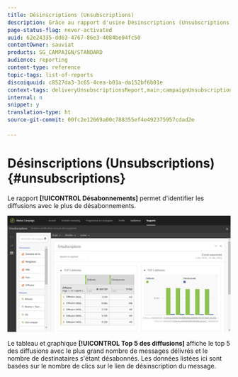```yaml
---
title: Désinscriptions (Unsubscriptions)
description: Grâce au rapport d'usine Désinscriptions (Unsubscriptions), découvrez combien de fois les clients se sont désabonnés à vos diffusions.
page-status-flag: never-activated
uuid: 62e24335-dd63-4767-86e3-4084be04fc50
contentOwner: sauviat
products: SG_CAMPAIGN/STANDARD
audience: reporting
content-type: reference
topic-tags: list-of-reports
discoiquuid: c8527da3-3c65-4cea-b01a-da152bf6b01e
context-tags: deliveryUnsubscriptionsReport,main;campaignUnsubscriptionsReport,main;programUnsubscriptionsReport,main
internal: n
snippet: y
translation-type: ht
source-git-commit: 00fc2e12669a00c788355ef4e492375957cdad2e

---
```



# Désinscriptions (Unsubscriptions){#unsubscriptions}

Le rapport **[!UICONTROL Désabonnements]** permet d'identifier les diffusions avec le plus de désabonnements.

![](assets/delivery_reports_unsub.png)

Le tableau et graphique **[!UICONTROL Top 5 des diffusions]** affiche le top 5 des diffusions avec le plus grand nombre de messages délivrés et le nombre de destinataires s'étant désabonnés. Les données listées ici sont basées sur le nombre de clics sur le lien de désinscription du message.
